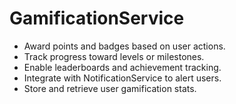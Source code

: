 # GamificationService
- Award points and badges based on user actions.
- Track progress toward levels or milestones.
- Enable leaderboards and achievement tracking.
- Integrate with NotificationService to alert users.
- Store and retrieve user gamification stats.
